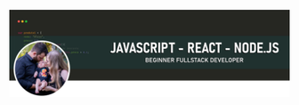 ![capa](https://github.com/alfredo-petri/resumos-bootcamp-ifood-logica-de-programacao/blob/main/git-e-github/CAPA-github.png)